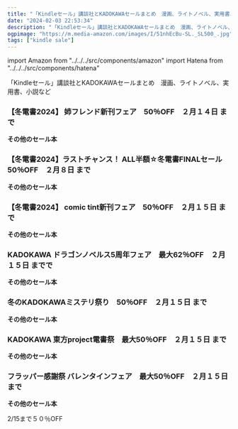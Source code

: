 ```yaml
---
title: "「Kindleセール」講談社とKADOKAWAセールまとめ　漫画、ライトノベル、実用書、小説など"
date: "2024-02-03 22:53:34"
description: "「Kindleセール」講談社とKADOKAWAセールまとめ　漫画、ライトノベル、実用書、小説など"
ogpimage: "https://m.media-amazon.com/images/I/51nhEcBu-SL._SL500_.jpg"
tags: ["kindle sale"]
---
```

import Amazon from "../../../src/components/amazon"
import Hatena from "../../../src/components/hatena"

「Kindleセール」講談社とKADOKAWAセールまとめ　漫画、ライトノベル、実用書、小説など



### 【冬電書2024】 姉フレンド新刊フェア　50％OFF　２月１４日 まで


<Amazon asin="B0CQR2DVMM" />



<Amazon asin="B01NALQRKR" />


**その他のセール本**

<Hatena src="https://kyukyunyorituryo.github.io/kindle_sale/20240214s38584/" title=""/>

### 【冬電書2024】ラストチャンス！ ALL半額☆冬電書FINALセール　50％OFF　２月８日 まで


<Amazon asin="B01BSM7IE4" />



<Amazon asin="B0B214451Y" />



<Amazon asin="B019WU2EXO" />


**その他のセール本**

<Hatena src="https://kyukyunyorituryo.github.io/kindle_sale/20240208s38586/" title=""/>

### 【冬電書2024】 comic tint新刊フェア　50％OFF　２月１５日 まで


<Amazon asin="B0CQNY9H6K" />



<Amazon asin="B07CP6SZTL" />


**その他のセール本**

<Hatena src="https://kyukyunyorituryo.github.io/kindle_sale/20240215s38597/" title=""/>

### KADOKAWA ドラゴンノベルス5周年フェア　最大62％OFF　２月１５日 までで


<Amazon asin="B0BVYGC94R" />



<Amazon asin="B0BZ7H72GH" />



<Amazon asin="B07P99RGJ4" />


**その他のセール本**

<Hatena src="https://kyukyunyorituryo.github.io/kindle_sale/20240215s38504/" title=""/>

### 冬のKADOKAWAミステリ祭り　50％OFF　２月１５日 まで


<Amazon asin="B0BLRC7XFF" />



<Amazon asin="B08FBRFRRP" />



<Amazon asin="B085ZRZ1T1" />


**その他のセール本**

<Hatena src="https://kyukyunyorituryo.github.io/kindle_sale/20240215s38503/" title=""/>

### KADOKAWA 東方project電書祭　最大50％OFF　２月１５日 まで


<Amazon asin="B0CKYHBP4S" />



<Amazon asin="B0CF86JF3Y" />



<Amazon asin="B09VG6HZ5T" />


**その他のセール本**

<Hatena src="https://kyukyunyorituryo.github.io/kindle_sale/20240215s38501/" title=""/>

### フラッパー感謝祭 バレンタインフェア　最大50％OFF　２月１５日 まで


<Amazon asin="B096XFKRXC" />



<Amazon asin="B0129KRZX8" />



<Amazon asin="B00DSGG3JA" />


**その他のセール本**

<Hatena src="https://kyukyunyorituryo.github.io/kindle_sale/20240215s38505/" title=""/>

2/15まで５０％OFF

<Amazon asin="B07V6PRPDG" />

<Amazon asin="B07JCMTP14" />

